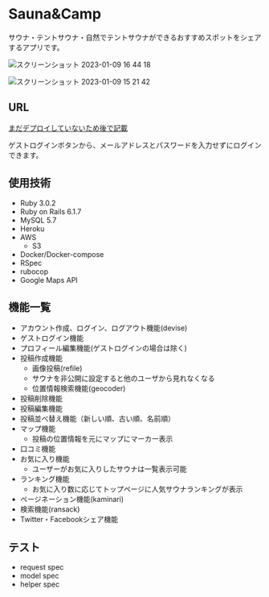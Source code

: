 # Sauna&Camp

サウナ・テントサウナ・自然でテントサウナができるおすすめスポットをシェアするアプリです。


![スクリーンショット 2023-01-09 16 44 18](https://user-images.githubusercontent.com/109324447/211260669-5d685c02-0234-42f5-84b8-d08b54841762.png)

![スクリーンショット 2023-01-09 15 21 42](https://user-images.githubusercontent.com/109324447/211256052-39be43f4-cb20-46e6-b9b6-affcaefbe293.png)


## URL

[まだデプロイしていないため後で記載]()

ゲストログインボタンから、メールアドレスとパスワードを入力せずにログインできます。

## 使用技術

- Ruby 3.0.2
- Ruby on Rails 6.1.7
- MySQL 5.7
- Heroku
- AWS
    - S3
- Docker/Docker-compose
- RSpec
- rubocop
- Google Maps API


## 機能一覧

- アカウント作成、ログイン、ログアウト機能(devise)
- ゲストログイン機能
- プロフィール編集機能(ゲストログインの場合は除く)
- 投稿作成機能
    - 画像投稿(refile)
    - サウナを非公開に設定すると他のユーザから見れなくなる
    - 位置情報検索機能(geocoder)
- 投稿削除機能
- 投稿編集機能
- 投稿並べ替え機能（新しい順、古い順、名前順）
- マップ機能
    - 投稿の位置情報を元にマップにマーカー表示
- 口コミ機能
- お気に入り機能
    - ユーザーがお気に入りしたサウナは一覧表示可能
- ランキング機能
    - お気に入り数に応じてトップページに人気サウナランキングが表示
- ページネーション機能(kaminari)
- 検索機能(ransack)
- Twitter・Facebookシェア機能


## テスト

- request spec
- model spec
- helper spec


